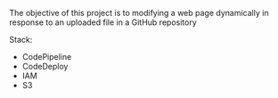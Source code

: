 The objective of this project is to modifying a web page dynamically in response to an uploaded file in a GitHub repository

Stack:
- CodePipeline
- CodeDeploy
- IAM
- S3